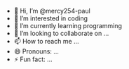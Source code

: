 - 👋 Hi, I’m @mercy254-paul
- 👀 I’m interested in coding
- 🌱 I’m currently learning programming 
- 💞️ I’m looking to collaborate on ...
- 📫 How to reach me ...
- 😄 Pronouns: ...
- ⚡ Fun fact: ...

<!---
mercy254-paul/mercy254-paul is a ✨ special ✨ repository because its `README.md` (this file) appears on your GitHub profile.
You can click the Preview link to take a look at your changes.
--->
